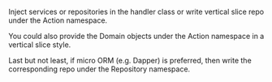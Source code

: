 Inject services or repositories in the handler class or write vertical slice repo under the Action namespace.

You could also provide the Domain objects under the Action namespace in a vertical slice style.

Last but not least, if micro ORM (e.g. Dapper) is preferred, then write the corresponding repo under the Repository namespace.